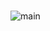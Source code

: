 #
![main](https://user-images.githubusercontent.com/42050824/94374238-cb4b1a00-0145-11eb-869f-2292256c9545.png)
